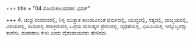 +++
title = "04 ಸೋಮಕುಲದವರಲಿ ಭವತ್"

+++
4. ಚಂದ್ರ ವಂಶದವರಲ್ಲಿ, ನಿನ್ನ ಮುತ್ತಾತ ಪಾಂಡುವಿನಂತೆ ಧರ್ಮದಲ್ಲಿ, ಯುದ್ಧದಲ್ಲಿ, ಸತ್ಯದಲ್ಲಿ, ವಾಙ್ಮಯದಲ್ಲಿ, ವಿನಯದಲ್ಲಿ, ಸಾಮದಲ್ಲಿ ಪರಾಕ್ರಮದಲ್ಲಿ ಒಳ್ಳೆಯ ಮನುಷ್ಯರ ಪ್ರೇಮದಲ್ಲಿ, ದೃಢತೆಯಲ್ಲಿ, ಭೂಮಿಯಲ್ಲಿ ಇನ್ನೊಬ್ಬರನ್ನು ಕಾಣೆನು, ಮಹಾರಾಜ ಕೇಳು ಎಂದು ವೈಶಂಪಾಯನರು ಹೇಳಿದರು.